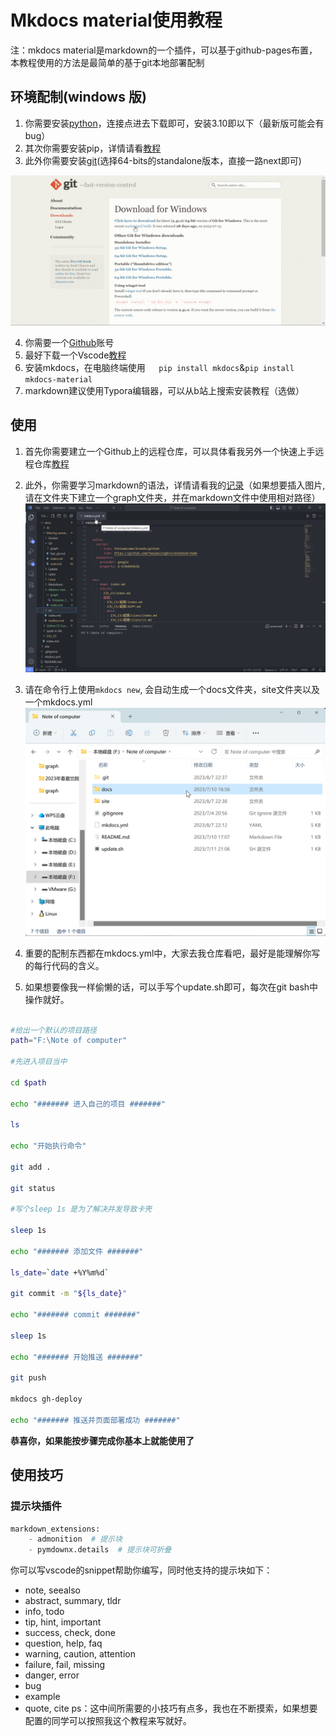 # Mkdocs material使用教程
注：mkdocs material是markdown的一个插件，可以基于github-pages布置，本教程使用的方法是最简单的基于git本地部署配制



## 环境配制(windows 版)
1. 你需要安装[python](https://www.python.org/downloads/windows/)，连接点进去下载即可，安装3.10即以下（最新版可能会有bug）
1. 其次你需要安装pip，详情请看[教程](https://zhuanlan.zhihu.com/p/38603105)
1. 此外你需要安装[git](https://git-scm.com/download/win)(选择64-bits的standalone版本，直接一路next即可)

![](graph\Snipaste_2023-08-10_23-20-31.png)

4. 你需要一个[Github](https://github.com/)账号
5. 最好下载一个Vscode[教程](https://blog.csdn.net/qq_30640671/article/details/109704940)
6. 安装mkdocs，在电脑终端使用`   pip install mkdocs`&`pip install mkdocs-material`
7. markdown建议使用Typora编辑器，可以从b站上搜索安装教程（选做）



##  使用

1. 首先你需要建立一个Github上的远程仓库，可以具体看我另外一个快速上手远程仓库[教程](https://yaoyaolingbro.github.io/notebook/Missing%20semester/Git/fast_git/#githubrepository)
2. 此外，你需要学习markdown的语法，详情请看我的[记录](https://yaoyaolingbro.github.io/notebook/Missing%20semester/Markdown/)（如果想要插入图片,请在文件夹下建立一个graph文件夹，并在markdown文件中使用相对路径）![](graph\Snipaste_2023-08-10_23-29-01.png)



3. 请在命令行上使用`mkdocs new`, 会自动生成一个docs文件夹，site文件夹以及一个mkdocs.yml![](graph\Snipaste_2023-08-10_23-31-59.png)



4. 重要的配制东西都在mkdocs.yml中，大家去我仓库看吧，最好是能理解你写的每行代码的含义。



4. 如果想要像我一样偷懒的话，可以手写个update.sh即可，每次在git bash中操作就好。

```sh
 
#给出一个默认的项目路径
path="F:\Note of computer"

#先进入项目当中
 
cd $path
 
echo "####### 进入自己的项目 #######"
 
ls
 
echo "开始执行命令"
 
git add .
 
git status
 
#写个sleep 1s 是为了解决并发导致卡壳
 
sleep 1s
 
echo "####### 添加文件 #######"

ls_date=`date +%Y%m%d`

git commit -m "${ls_date}"
 
echo "####### commit #######"
 
sleep 1s
 
echo "####### 开始推送 #######"

git push

mkdocs gh-deploy
 
echo "####### 推送并页面部署成功 #######"

```



**恭喜你，如果能按步骤完成你基本上就能使用了**

## 使用技巧
### 提示块插件
```python
markdown_extensions:
    - admonition  # 提示块
    - pymdownx.details  # 提示块可折叠
```

你可以写vscode的snippet帮助你编写，同时他支持的提示块如下：
- note, seealso
- abstract, summary, tldr
- info, todo
- tip, hint, important
- success, check, done
- question, help, faq
- warning, caution, attention
- failure, fail, missing
- danger, error
- bug
- example
- quote, cite
ps：这中间所需要的小技巧有点多，我也在不断摸索，如果想要配置的同学可以按照我这个教程来写就好。